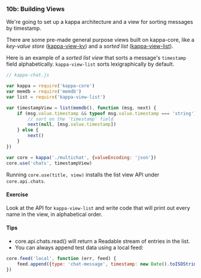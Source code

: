 ### 10b: Building Views

We're going to set up a kappa architecture and a view for sorting messages by timestamp.

There are some pre-made general purpose views built on kappa-core, like a *key-value store* ([kappa-view-kv](https://github.com/noffle/kappa-view-kv)) and a *sorted list* ([kappa-view-list](https://github.com/noffle/kappa-view-list)).

Here is an example of a *sorted list view* that sorts a message's `timestamp` field alphabetically. `kappa-view-list` sorts lexigraphically by default.

```js
// kappa-chat.js

var kappa = require('kappa-core')
var memdb = require('memdb')
var list = require('kappa-view-list')

var timestampView = list(memdb(), function (msg, next) {
    if (msg.value.timestamp && typeof msg.value.timestamp === 'string') {
        // sort on the 'timestamp' field
        next(null, [msg.value.timestamp])
    } else {
        next()
    }
})

var core = kappa('./multichat', {valueEncoding: 'json'})
core.use('chats', timestampView)
```

Running `core.use(title, view)` installs the list view API under `core.api.chats`.

#### Exercise

Look at the API for `kappa-view-list` and write code that will print out every name in the view, in alphabetical order.

#### Tips

- core.api.chats.read() will return a Readable stream of entries in the list.
- You can always append test data using a local feed:

```js
core.feed('local', function (err, feed) {
    feed.append({type: 'chat-message', timestamp: new Date().toISOString() })
})
```


